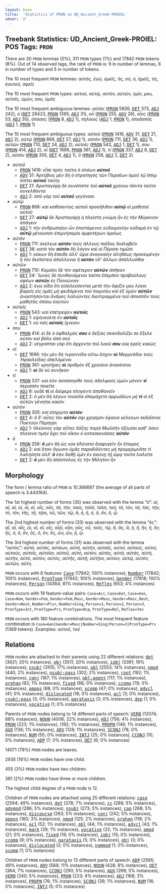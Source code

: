```yaml
---
layout: base
title:  'Statistics of PRON in UD_Ancient_Greek-PROIEL'
udver: '2'
---
```


## Treebank Statistics: UD_Ancient_Greek-PROIEL: POS Tags: `PRON`

There are 30 `PRON` lemmas (0%), 311 `PRON` types (1%) and 17842 `PRON` tokens (8%).
Out of 14 observed tags, the rank of `PRON` is: 9 in number of lemmas, 6 in number of types and 5 in number of tokens.

The 10 most frequent `PRON` lemmas: <em>αὐτός, ἐγώ, ὑμεῖς, ὅς, σύ, ὁ, ἡμεῖς, τίς, ἑαυτοῦ, σφεῖς</em>

The 10 most frequent `PRON` types:  <em>αὐτοῦ, αὐτῷ, αὐτὸν, αὐτῶν, ὑμῖν, μου, αὐτοῖς, ὑμῶν, σου, ὑμᾶς</em>

The 10 most frequent ambiguous lemmas: <em>αὐτός</em> (<tt><a href="grc_proiel-pos-PRON.html">PRON</a></tt> 5826, <tt><a href="grc_proiel-pos-DET.html">DET</a></tt> 373, <tt><a href="grc_proiel-pos-ADJ.html">ADJ</a></tt> 242), <em>ὁ</em> (<tt><a href="grc_proiel-pos-DET.html">DET</a></tt> 28423, <tt><a href="grc_proiel-pos-PRON.html">PRON</a></tt> 1365, <tt><a href="grc_proiel-pos-ADJ.html">ADJ</a></tt> 31), <em>οὗ</em> (<tt><a href="grc_proiel-pos-PRON.html">PRON</a></tt> 255, <tt><a href="grc_proiel-pos-ADV.html">ADV</a></tt> 26), <em>οἷος</em> (<tt><a href="grc_proiel-pos-PRON.html">PRON</a></tt> 53, <tt><a href="grc_proiel-pos-ADJ.html">ADJ</a></tt> 30), <em>ὁπόσος</em> (<tt><a href="grc_proiel-pos-PRON.html">PRON</a></tt> 8, <tt><a href="grc_proiel-pos-ADJ.html">ADJ</a></tt> 1), <em>πηλίκος</em> (<tt><a href="grc_proiel-pos-ADJ.html">ADJ</a></tt> 1, <tt><a href="grc_proiel-pos-PRON.html">PRON</a></tt> 1), <em>ὁποδαπός</em> (<tt><a href="grc_proiel-pos-ADJ.html">ADJ</a></tt> 1, <tt><a href="grc_proiel-pos-PRON.html">PRON</a></tt> 1)

The 10 most frequent ambiguous types:  <em>αὐτοῦ</em> (<tt><a href="grc_proiel-pos-PRON.html">PRON</a></tt> 1416, <tt><a href="grc_proiel-pos-ADV.html">ADV</a></tt> 31, <tt><a href="grc_proiel-pos-DET.html">DET</a></tt> 21, <tt><a href="grc_proiel-pos-ADJ.html">ADJ</a></tt> 2), <em>αὐτῷ</em> (<tt><a href="grc_proiel-pos-PRON.html">PRON</a></tt> 868, <tt><a href="grc_proiel-pos-DET.html">DET</a></tt> 27, <tt><a href="grc_proiel-pos-ADJ.html">ADJ</a></tt> 1), <em>αὐτὸν</em> (<tt><a href="grc_proiel-pos-PRON.html">PRON</a></tt> 711, <tt><a href="grc_proiel-pos-DET.html">DET</a></tt> 36, <tt><a href="grc_proiel-pos-ADJ.html">ADJ</a></tt> 1), <em>αὐτῶν</em> (<tt><a href="grc_proiel-pos-PRON.html">PRON</a></tt> 710, <tt><a href="grc_proiel-pos-DET.html">DET</a></tt> 24, <tt><a href="grc_proiel-pos-ADJ.html">ADJ</a></tt> 2), <em>αὐτοῖς</em> (<tt><a href="grc_proiel-pos-PRON.html">PRON</a></tt> 543, <tt><a href="grc_proiel-pos-ADJ.html">ADJ</a></tt> 1, <tt><a href="grc_proiel-pos-DET.html">DET</a></tt> 1), <em>σου</em> (<tt><a href="grc_proiel-pos-PRON.html">PRON</a></tt> 414, <tt><a href="grc_proiel-pos-ADJ.html">ADJ</a></tt> 2), <em>οἱ</em> (<tt><a href="grc_proiel-pos-DET.html">DET</a></tt> 1696, <tt><a href="grc_proiel-pos-PRON.html">PRON</a></tt> 361, <tt><a href="grc_proiel-pos-ADJ.html">ADJ</a></tt> 1), <em>τί</em> (<tt><a href="grc_proiel-pos-PRON.html">PRON</a></tt> 337, <tt><a href="grc_proiel-pos-ADJ.html">ADJ</a></tt> 8, <tt><a href="grc_proiel-pos-DET.html">DET</a></tt> 2), <em>αὐτόν</em> (<tt><a href="grc_proiel-pos-PRON.html">PRON</a></tt> 305, <tt><a href="grc_proiel-pos-DET.html">DET</a></tt> 4, <tt><a href="grc_proiel-pos-ADJ.html">ADJ</a></tt> 1), <em>ὃ</em> (<tt><a href="grc_proiel-pos-PRON.html">PRON</a></tt> 258, <tt><a href="grc_proiel-pos-ADJ.html">ADJ</a></tt> 2, <tt><a href="grc_proiel-pos-DET.html">DET</a></tt> 2)


* <em>αὐτοῦ</em>
  * <tt><a href="grc_proiel-pos-PRON.html">PRON</a></tt> 1416: <em>εἶπε πρὸς ταῦτα ὁ ὀπάων <b>αὐτοῦ</b></em>
  * <tt><a href="grc_proiel-pos-ADV.html">ADV</a></tt> 31: <em>Ἀρτύβιος μὲν δὴ ὁ στρατηγὸς τῶν Περσέων ὁμοῦ τῷ ἵππῳ πίπτει <b>αὐτοῦ</b> ταύτῃ</em>
  * <tt><a href="grc_proiel-pos-DET.html">DET</a></tt> 21: <em>Ἀρισταγόρῃ δὲ συνέπιπτε τοῦ <b>αὐτοῦ</b> χρόνου πάντα ταῦτα συνελθόντα</em>
  * <tt><a href="grc_proiel-pos-ADJ.html">ADJ</a></tt> 2: <em>ἀπὸ γὰρ τοῦ <b>αὐτοῦ</b> γεγόνασι</em>
* <em>αὐτῷ</em>
  * <tt><a href="grc_proiel-pos-PRON.html">PRON</a></tt> 868: <em>καὶ καθίσαντος αὐτοῦ προσῆλθαν <b>αὐτῷ</b> οἱ μαθηταὶ αὐτοῦ</em>
  * <tt><a href="grc_proiel-pos-DET.html">DET</a></tt> 27: <em><b>αὐτῷ</b> δὲ Ἀρισταγόρῃ ἡ πλείστη γνώμη ἦν ἐς τὴν Μύρκινον ἀπάγειν</em>
  * <tt><a href="grc_proiel-pos-ADJ.html">ADJ</a></tt> 1: <em>τὴν ἀνθρωπηίην ὦν ἐπιστάμενος εὐδαιμονίην οὐδαμὰ ἐν τῷ <b>αὐτῷ</b> μένουσαν ἐπιμνήσομαι ἀμφοτέρων ὁμοίως</em>
* <em>αὐτὸν</em>
  * <tt><a href="grc_proiel-pos-PRON.html">PRON</a></tt> 711: <em>ἐκέλευε <b>αὐτὸν</b> τοὺς ἄλλους παῖδας διαλαβεῖν</em>
  * <tt><a href="grc_proiel-pos-DET.html">DET</a></tt> 36: <em>κατὰ τὸν <b>αὐτὸν</b> δὴ λόγον καὶ οἱ Πέρσαι τιμῶσι</em>
  * <tt><a href="grc_proiel-pos-ADJ.html">ADJ</a></tt> 1: <em>οὔκων δὴ ἔπειθε ἀλλ’ ὥρα ἀναγκαίην ἀληθέως προκειμένην ἢ τὸν δεσπότεα ἀπολλύναι ἢ <b>αὐτὸν</b> ὑπ’ ἄλλων ἀπόλλυσθαι</em>
* <em>αὐτῶν</em>
  * <tt><a href="grc_proiel-pos-PRON.html">PRON</a></tt> 710: <em>Κυμαῖοι δὲ τὸν σφέτερον <b>αὐτῶν</b> ἀπῆκαν</em>
  * <tt><a href="grc_proiel-pos-DET.html">DET</a></tt> 24: <em>Ἴωνες δὲ πυνθανόμενοι ταῦτα ἔπεμπον προβούλους σφέων <b>αὐτῶν</b> ἐς Πανιώνιον</em>
  * <tt><a href="grc_proiel-pos-ADJ.html">ADJ</a></tt> 2: <em>ἐγὼ οἶδα ὅτι εἰσελεύσονται μετὰ τὴν ἄφιξίν μου λύκοι βαρεῖς εἰς ὑμᾶς μὴ φειδόμενοι τοῦ ποιμνίου καὶ ἐξ ὑμῶν <b>αὐτῶν</b> ἀναστήσονται ἄνδρες λαλοῦντες διεστραμμένα τοῦ ἀποσπᾶν τοὺς μαθητὰς ὀπίσω ἑαυτῶν</em>
* <em>αὐτοῖς</em>
  * <tt><a href="grc_proiel-pos-PRON.html">PRON</a></tt> 543: <em>καὶ ἐπέτρεψεν <b>αὐτοῖς</b></em>
  * <tt><a href="grc_proiel-pos-ADJ.html">ADJ</a></tt> 1: <em>εἰρηνεύετε ἐν <b>αὐτοῖς</b></em>
  * <tt><a href="grc_proiel-pos-DET.html">DET</a></tt> 1: <em>οὐ τοῖς <b>αὐτοῖς</b> ἴχνεσιν</em>
* <em>σου</em>
  * <tt><a href="grc_proiel-pos-PRON.html">PRON</a></tt> 414: <em>εἰ δὲ ὁ ὀφθαλμός <b>σου</b> ὁ δεξιὸς σκανδαλίζει σε ἔξελε αὐτὸν καὶ βάλε ἀπὸ σοῦ</em>
  * <tt><a href="grc_proiel-pos-ADJ.html">ADJ</a></tt> 2: <em>γέγραπται γὰρ ὅτι ἄρχοντα τοῦ λαοῦ <b>σου</b> οὐκ ἐρεῖς κακῶς</em>
* <em>οἱ</em>
  * <tt><a href="grc_proiel-pos-DET.html">DET</a></tt> 1696: <em>τὴν μὲν δὴ τυραννίδα οὕτω ἔσχον <b>οἱ</b> Μερμνάδαι τοὺς Ἡρακλείδας ἀπελόμενοι</em>
  * <tt><a href="grc_proiel-pos-PRON.html">PRON</a></tt> 361: <em>κρητῆρες <b>οἱ</b> ἀριθμὸν ἓξ χρύσεοι ἀνακέαται</em>
  * <tt><a href="grc_proiel-pos-ADJ.html">ADJ</a></tt> 1: <em><b>οἱ</b> δὲ οὐ συνῆκαν</em>
* <em>τί</em>
  * <tt><a href="grc_proiel-pos-PRON.html">PRON</a></tt> 337: <em>καὶ ἐὰν ἀσπάσησθε τοὺς ἀδελφοὺς ὑμῶν μόνον <b>τί</b> περισσὸν ποιεῖτε</em>
  * <tt><a href="grc_proiel-pos-ADJ.html">ADJ</a></tt> 8: <em>οὐδὲ <b>τί</b> οἱ διέφερε πληγέντι ἀποθανεῖν</em>
  * <tt><a href="grc_proiel-pos-DET.html">DET</a></tt> 2: <em>ὃ μὲν δὴ λέγων τοιαῦτα ἀπεμάχετο ἀρρωδέων μὴ <b>τί</b> οἱ ἐξ αὐτῶν γένηται κακόν</em>
* <em>αὐτόν</em>
  * <tt><a href="grc_proiel-pos-PRON.html">PRON</a></tt> 305: <em>καὶ ἐπηρώτα <b>αὐτόν</b></em>
  * <tt><a href="grc_proiel-pos-DET.html">DET</a></tt> 4: <em>ὃ δ’ αὖτις τὸν <b>αὐτόν</b> σφι χρησμὸν ἔφαινε κελεύων ἐκδιδόναι Πακτύην Πέρσῃσι</em>
  * <tt><a href="grc_proiel-pos-ADJ.html">ADJ</a></tt> 1: <em>πλείονος γὰρ οὗτος δόξης παρὰ Μωϋσῆν ἠξίωται καθ’ ὅσον πλείονα τιμὴν ἔχει τοῦ οἴκου ὁ κατασκευάσας <b>αὐτόν</b></em>
* <em>ὃ</em>
  * <tt><a href="grc_proiel-pos-PRON.html">PRON</a></tt> 258: <em><b>ὃ</b> μὲν δὴ ὡς οὐκ ἐδύνατο διαφυγεῖν ἦν ἕτοιμος</em>
  * <tt><a href="grc_proiel-pos-ADJ.html">ADJ</a></tt> 2: <em>καὶ ὅταν ἄγωσιν ὑμᾶς παραδιδόντες μὴ προμεριμνᾶτε τί λαλήσητε ἀλλ’ <b>ὃ</b> ἐὰν δοθῇ ὑμῖν ἐν ἐκείνῃ τῇ ὥρᾳ τοῦτο λαλεῖτε</em>
  * <tt><a href="grc_proiel-pos-DET.html">DET</a></tt> 2: <em><b>ὃ</b> μὲν δὴ ἀπόστολος ἐς τὴν Μίλητον ἦν</em>

## Morphology

The form / lemma ratio of `PRON` is 10.366667 (the average of all parts of speech is 3.443164).

The 1st highest number of forms (35) was observed with the lemma “ὁ”: <em>αἱ, αἳ, αἵ, οἱ, οἳ, οἵ, οἷς, οὓς, τά, τήν, τοὺς, τοῖσί, τοῖσι, τοῦ, τό, τόν, τὰ, τὰς, τὴν, τὸ, τὸν, τῆς, τῇ, τῇσι, τῶ, τῶν, τῷ, ἃ, ἡ, ἣ, ὁ, ὃ, ὃν, ὅ, ᾧ</em>.

The 2nd highest number of forms (33) was observed with the lemma “ὅς”: <em>αἳ, αἵ, αἷς, οἱ, οἳ, οἵ, οἷς, οἷσί, οἷσι, οὓς, οὗ, τοὺς, τῷ, ἃ, ἃς, ἅ, ἡ, ἣ, ἣν, ἥ, ἥν, ἧς, ὁ, ὃ, ὃν, ὃς, ὅ, ὅν, ὅς, ὦν, ὧν, ᾗ, ᾧ</em>.

The 3rd highest number of forms (31) was observed with the lemma “αὐτός”: <em>αὐτά, αὐτάς, αὐτέων, αὐτή, αὐτήν, αὐταῖς, αὐτοί, αὐτούς, αὐτοὶ, αὐτοὺς, αὐτοῖς, αὐτοῖσι, αὐτοῦ, αὐτό, αὐτόν, αὐτός, αὐτὰ, αὐτὰς, αὐτὴ, αὐτὴν, αὐτὸ, αὐτὸν, αὐτὸς, αὐτῆς, αὐτῇ, αὐτῇσι, αὐτῶν, αὐτῷ, αὑτὸν, αὑτῶν, αὕτη</em>.

`PRON` occurs with 6 features: <tt><a href="grc_proiel-feat-Case.html">Case</a></tt> (17842; 100% instances), <tt><a href="grc_proiel-feat-Number.html">Number</a></tt> (17842; 100% instances), <tt><a href="grc_proiel-feat-PronType.html">PronType</a></tt> (17842; 100% instances), <tt><a href="grc_proiel-feat-Gender.html">Gender</a></tt> (17818; 100% instances), <tt><a href="grc_proiel-feat-Person.html">Person</a></tt> (14364; 81% instances), <tt><a href="grc_proiel-feat-Reflex.html">Reflex</a></tt> (653; 4% instances)

`PRON` occurs with 19 feature-value pairs: `Case=Acc`, `Case=Dat`, `Case=Gen`, `Case=Nom`, `Gender=Fem`, `Gender=Fem,Masc`, `Gender=Masc`, `Gender=Masc,Neut`, `Gender=Neut`, `Number=Plur`, `Number=Sing`, `Person=1`, `Person=2`, `Person=3`, `PronType=Int`, `PronType=Prs`, `PronType=Rcp`, `PronType=Rel`, `Reflex=Yes`

`PRON` occurs with 180 feature combinations.
The most frequent feature combination is `Case=Gen|Gender=Masc|Number=Sing|Person=3|PronType=Prs` (1369 tokens).
Examples: <em>αὐτοῦ, τοῦ</em>


## Relations

`PRON` nodes are attached to their parents using 22 different relations: <tt><a href="grc_proiel-dep-det.html">det</a></tt> (3621; 20% instances), <tt><a href="grc_proiel-dep-obj.html">obj</a></tt> (3511; 20% instances), <tt><a href="grc_proiel-dep-iobj.html">iobj</a></tt> (3391; 19% instances), <tt><a href="grc_proiel-dep-nsubj.html">nsubj</a></tt> (3105; 17% instances), <tt><a href="grc_proiel-dep-obl.html">obl</a></tt> (2553; 14% instances), <tt><a href="grc_proiel-dep-nmod.html">nmod</a></tt> (440; 2% instances), <tt><a href="grc_proiel-dep-nsubj-pass.html">nsubj:pass</a></tt> (302; 2% instances), <tt><a href="grc_proiel-dep-root.html">root</a></tt> (192; 1% instances), <tt><a href="grc_proiel-dep-conj.html">conj</a></tt> (167; 1% instances), <tt><a href="grc_proiel-dep-obl-agent.html">obl:agent</a></tt> (117; 1% instances), <tt><a href="grc_proiel-dep-orphan.html">orphan</a></tt> (92; 1% instances), <tt><a href="grc_proiel-dep-fixed.html">fixed</a></tt> (88; 0% instances), <tt><a href="grc_proiel-dep-ccomp.html">ccomp</a></tt> (78; 0% instances), <tt><a href="grc_proiel-dep-appos.html">appos</a></tt> (68; 0% instances), <tt><a href="grc_proiel-dep-xcomp.html">xcomp</a></tt> (47; 0% instances), <tt><a href="grc_proiel-dep-advcl.html">advcl</a></tt> (41; 0% instances), <tt><a href="grc_proiel-dep-dislocated.html">dislocated</a></tt> (18; 0% instances), <tt><a href="grc_proiel-dep-acl.html">acl</a></tt> (3; 0% instances), <tt><a href="grc_proiel-dep-csubj-pass.html">csubj:pass</a></tt> (3; 0% instances), <tt><a href="grc_proiel-dep-parataxis.html">parataxis</a></tt> (3; 0% instances), <tt><a href="grc_proiel-dep-dep.html">dep</a></tt> (1; 0% instances), <tt><a href="grc_proiel-dep-vocative.html">vocative</a></tt> (1; 0% instances)

Parents of `PRON` nodes belong to 14 different parts of speech: <tt><a href="grc_proiel-pos-VERB.html">VERB</a></tt> (12074; 68% instances), <tt><a href="grc_proiel-pos-NOUN.html">NOUN</a></tt> (4006; 22% instances), <tt><a href="grc_proiel-pos-ADJ.html">ADJ</a></tt> (756; 4% instances), <tt><a href="grc_proiel-pos-PRON.html">PRON</a></tt> (223; 1% instances),  (192; 1% instances), <tt><a href="grc_proiel-pos-PROPN.html">PROPN</a></tt> (146; 1% instances), <tt><a href="grc_proiel-pos-AUX.html">AUX</a></tt> (136; 1% instances), <tt><a href="grc_proiel-pos-ADV.html">ADV</a></tt> (128; 1% instances), <tt><a href="grc_proiel-pos-SCONJ.html">SCONJ</a></tt> (78; 0% instances), <tt><a href="grc_proiel-pos-NUM.html">NUM</a></tt> (55; 0% instances), <tt><a href="grc_proiel-pos-INTJ.html">INTJ</a></tt> (25; 0% instances), <tt><a href="grc_proiel-pos-CCONJ.html">CCONJ</a></tt> (10; 0% instances), <tt><a href="grc_proiel-pos-ADP.html">ADP</a></tt> (7; 0% instances), <tt><a href="grc_proiel-pos-DET.html">DET</a></tt> (6; 0% instances)

14071 (79%) `PRON` nodes are leaves.

2935 (16%) `PRON` nodes have one child.

455 (3%) `PRON` nodes have two children.

381 (2%) `PRON` nodes have three or more children.

The highest child degree of a `PRON` node is 12.

Children of `PRON` nodes are attached using 25 different relations: <tt><a href="grc_proiel-dep-case.html">case</a></tt> (2594; 49% instances), <tt><a href="grc_proiel-dep-det.html">det</a></tt> (378; 7% instances), <tt><a href="grc_proiel-dep-cc.html">cc</a></tt> (289; 5% instances), <tt><a href="grc_proiel-dep-advmod.html">advmod</a></tt> (286; 5% instances), <tt><a href="grc_proiel-dep-nsubj.html">nsubj</a></tt> (273; 5% instances), <tt><a href="grc_proiel-dep-cop.html">cop</a></tt> (268; 5% instances), <tt><a href="grc_proiel-dep-discourse.html">discourse</a></tt> (263; 5% instances), <tt><a href="grc_proiel-dep-conj.html">conj</a></tt> (242; 5% instances), <tt><a href="grc_proiel-dep-appos.html">appos</a></tt> (160; 3% instances), <tt><a href="grc_proiel-dep-nmod.html">nmod</a></tt> (125; 2% instances), <tt><a href="grc_proiel-dep-orphan.html">orphan</a></tt> (118; 2% instances), <tt><a href="grc_proiel-dep-acl.html">acl</a></tt> (52; 1% instances), <tt><a href="grc_proiel-dep-obl.html">obl</a></tt> (44; 1% instances), <tt><a href="grc_proiel-dep-advcl.html">advcl</a></tt> (43; 1% instances), <tt><a href="grc_proiel-dep-mark.html">mark</a></tt> (39; 1% instances), <tt><a href="grc_proiel-dep-vocative.html">vocative</a></tt> (32; 1% instances), <tt><a href="grc_proiel-dep-amod.html">amod</a></tt> (21; 0% instances), <tt><a href="grc_proiel-dep-fixed.html">fixed</a></tt> (19; 0% instances), <tt><a href="grc_proiel-dep-iobj.html">iobj</a></tt> (15; 0% instances), <tt><a href="grc_proiel-dep-ccomp.html">ccomp</a></tt> (9; 0% instances), <tt><a href="grc_proiel-dep-parataxis.html">parataxis</a></tt> (5; 0% instances), <tt><a href="grc_proiel-dep-obj.html">obj</a></tt> (3; 0% instances), <tt><a href="grc_proiel-dep-dislocated.html">dislocated</a></tt> (2; 0% instances), <tt><a href="grc_proiel-dep-nummod.html">nummod</a></tt> (1; 0% instances), <tt><a href="grc_proiel-dep-xcomp.html">xcomp</a></tt> (1; 0% instances)

Children of `PRON` nodes belong to 13 different parts of speech: <tt><a href="grc_proiel-pos-ADP.html">ADP</a></tt> (2595; 49% instances), <tt><a href="grc_proiel-pos-ADV.html">ADV</a></tt> (569; 11% instances), <tt><a href="grc_proiel-pos-NOUN.html">NOUN</a></tt> (428; 8% instances), <tt><a href="grc_proiel-pos-DET.html">DET</a></tt> (364; 7% instances), <tt><a href="grc_proiel-pos-CCONJ.html">CCONJ</a></tt> (290; 5% instances), <tt><a href="grc_proiel-pos-AUX.html">AUX</a></tt> (269; 5% instances), <tt><a href="grc_proiel-pos-VERB.html">VERB</a></tt> (240; 5% instances), <tt><a href="grc_proiel-pos-PRON.html">PRON</a></tt> (223; 4% instances), <tt><a href="grc_proiel-pos-ADJ.html">ADJ</a></tt> (168; 3% instances), <tt><a href="grc_proiel-pos-PROPN.html">PROPN</a></tt> (76; 1% instances), <tt><a href="grc_proiel-pos-SCONJ.html">SCONJ</a></tt> (39; 1% instances), <tt><a href="grc_proiel-pos-NUM.html">NUM</a></tt> (16; 0% instances), <tt><a href="grc_proiel-pos-INTJ.html">INTJ</a></tt> (5; 0% instances)

